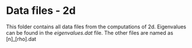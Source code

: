 # Data files - 2d

This folder contains all data files from the computations of 2d.
Eigenvalues can be found in the *eigenvalues.dat* file.
The other files are named as [n]\_[rho].dat
